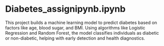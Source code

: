 # Diabetes_assignipynb.ipynb
This project builds a machine learning model to predict diabetes based on factors like age, blood sugar, and BMI. Using algorithms like Logistic Regression and Random Forest, the model classifies individuals as diabetic or non-diabetic, helping with early detection and health diagnostics.
